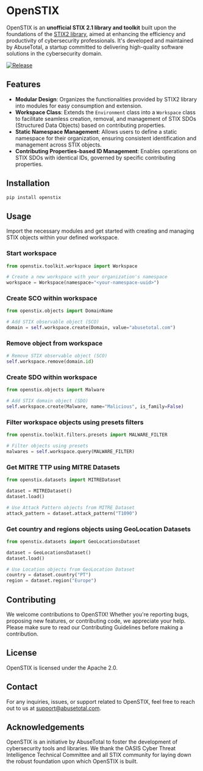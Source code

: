 # OpenSTIX

OpenSTIX is an **unofficial STIX 2.1 library and toolkit** built upon the foundations of the [STIX2 library](https://github.com/oasis-open/cti-python-stix2/), aimed at enhancing the efficiency and productivity of cybersecurity professionals. It's developed and maintained by AbuseTotal, a startup committed to delivering high-quality software solutions in the cybersecurity domain.

[![Release](https://github.com/AbuseTotal/openstix/actions/workflows/release.yml/badge.svg)](https://github.com/AbuseTotal/openstix/actions/workflows/release.yml)

## Features

- **Modular Design**: Organizes the functionalities provided by STIX2 library into modules for easy consumption and extension.
- **Workspace Class**: Extends the `Environment` class into a `Workspace` class to facilitate seamless creation, removal, and management of STIX SDOs (Structured Data Objects) based on contributing properties.
- **Static Namespace Management**: Allows users to define a static namespace for their organization, ensuring consistent identification and management across STIX objects.
- **Contributing Properties-based ID Management**: Enables operations on STIX SDOs with identical IDs, governed by specific contributing properties.

## Installation

```bash
pip install openstix
```

## Usage

Import the necessary modules and get started with creating and managing STIX objects within your defined workspace.

### Start workspace
```python
from openstix.toolkit.workspace import Workspace

# Create a new workspace with your organization's namespace
workspace = Workspace(namespace="<your-namespace-uuid>")
```

### Create SCO within workspace
```python
from openstix.objects import DomainName

# Add STIX observable object (SCO)
domain = self.workspace.create(Domain, value="abusetotal.com")
```

### Remove object from workspace
```python
# Remove STIX observable object (SCO)
self.workspace.remove(domain.id)
```

### Create SDO within workspace
```python
from openstix.objects import Malware

# Add STIX domain object (SDO)
self.workspace.create(Malware, name="Malicious", is_family=False)
```

### Filter workspace objects using presets filters
```python
from openstix.toolkit.filters.presets import MALWARE_FILTER

# Filter objects using presets
malwares = self.workspace.query(MALWARE_FILTER)
```

### Get MITRE TTP using MITRE Datasets
```python
from openstix.datasets import MITREDataset

dataset = MITREDataset()
dataset.load()

# Use Attack Pattern objects from MITRE Dataset
attack_pattern = dataset.attack_pattern("T1090")
```

### Get country and regions objects using GeoLocation Datasets
```python
from openstix.datasets import GeoLocationsDataset

dataset = GeoLocationsDataset()
dataset.load()

# Use Location objects from GeoLocation Dataset
country = dataset.country("PT")
region = dataset.region("Europe")
```

## Contributing

We welcome contributions to OpenSTIX! Whether you're reporting bugs, proposing new features, or contributing code, we appreciate your help. Please make sure to read our Contributing Guidelines before making a contribution.

## License

OpenSTIX is licensed under the Apache 2.0.

## Contact

For any inquiries, issues, or support related to OpenSTIX, feel free to reach out to us at support@abusetotal.com.

## Acknowledgements

OpenSTIX is an initiative by AbuseTotal to foster the development of cybersecurity tools and libraries. We thank the OASIS Cyber Threat Intelligence Technical Committee and all STIX community for laying down the robust foundation upon which OpenSTIX is built.